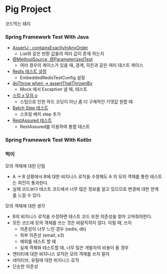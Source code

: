 # Pig Project

코드먹는 돼지

<h3>Spring Framework Test With Java</h3>

- [AssertJ : containsExactlyInAnyOrder](https://github.com/minyul/pig/commit/1368f538b9bb1cf04f4dfb13fe1b023d920dde5c)
  - List와 같은 반환 값들의 여러 값이 존재 하는지 
- [@MethodSource, @ParameterizedTest](https://github.com/minyul/pig/blob/main/api-test/src/test/java/me/minyul/service/NumberServiceTest.java)
  - 여러 경우의 케이스가 있을 때, 경계, 히든과 같은 여러 테스트 케이스
- [Redis 테스트 설정](https://github.com/minyul/pig/tree/main/api-test/src/test/java/me/minyul/config)
  - EmbeddedRedisTestConfig 설정
- [doThrow when -> assertThatThrownBy](https://github.com/minyul/pig/blob/main/api-test/src/test/java/me/minyul/service/InvoiceFilterTest.java)
  - Mock 에서 Exception 낼 때, 테스트
- [스텁 x 모의 o](https://github.com/minyul/pig/commit/64fd0d1f40272ccdf7c2b61877dbb94ba67a8a42)
  - 스텁으로 인한 하드 코딩이 아닌 좀 더 구체적인 기댓값 원할 때
- [Batch Step 테스트](https://github.com/minyul/pig/blob/main/batch-test/src/test/java/me/pig/batch/step/CoffeeStepTest.java)
  - 스프링 배치 step 추가
- [RestAssured 테스트](https://github.com/minyul/pig/blob/main/api-test/src/test/java/me/minyul/controller/HelloControllerRestAssuredTest.java)
  - RestAssured를 이용하여 통합 테스트 
  
<h3>Spring Framework Test With Kotlin</h3>




<h3>먹이</h3>

모의 객체에 대한 단점
- A -> B 상황에서 B에 대한 비지니스 로직을 수정해도 A 의 모의 객체를 통한 테스트는 여전히 통과한다.
- 실제 코드보다 테스트 코드에서 너무 많은 정보를 알고 있으므로 변경에 대한 한계를 느낄 수 있다.

모의 객체에 대한 생각
- B의 비지니스 로직을 수정하면 테스트 코드 또한 의존성을 찾아 고쳐줘야한다.
- 모든 코드에 모의 객체를 쓰는 것은 바람직하지 않다. 이럴 때, 쓰자
  - 의존성이 너무 느린 경우 (redis, db)
  - 외부 의존성 (email, s3)
  - 예외를 테스트 할 때
  - 실제 객체와 테스트할 때, 너무 많은 개발자의 비용이 들 경우
- 엔티티에 대한 비지니스 로직은 모의 객체를 쓰지 말자
- 네이티브, 유틸에 대한 비지니스 로직
- 단순한 의존성